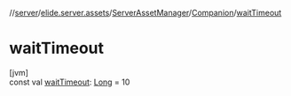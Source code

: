 //[server](../../../../index.md)/[elide.server.assets](../../index.md)/[ServerAssetManager](../index.md)/[Companion](index.md)/[waitTimeout](wait-timeout.md)

# waitTimeout

[jvm]\
const val [waitTimeout](wait-timeout.md): [Long](https://kotlinlang.org/api/latest/jvm/stdlib/kotlin/-long/index.html) = 10
